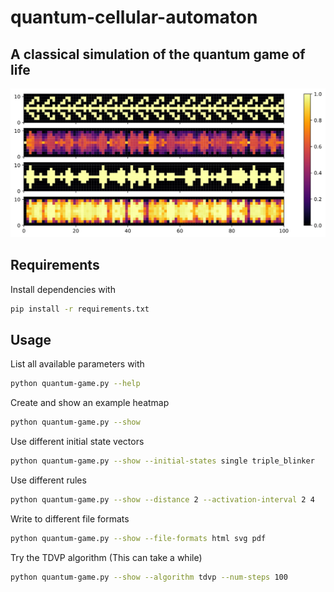# quantum-cellular-automaton

## A classical simulation of the quantum game of life

![](plots/plot.svg)

## Requirements

Install dependencies with

```bash
pip install -r requirements.txt
```

## Usage

List all available parameters with

```bash
python quantum-game.py --help
```

Create and show an example heatmap

```bash
python quantum-game.py --show
```

Use different initial state vectors

```bash
python quantum-game.py --show --initial-states single triple_blinker
```

Use different rules

```bash
python quantum-game.py --show --distance 2 --activation-interval 2 4
```

Write to different file formats

```bash
python quantum-game.py --show --file-formats html svg pdf
```

Try the TDVP algorithm (This can take a while)

```bash
python quantum-game.py --show --algorithm tdvp --num-steps 100
```
